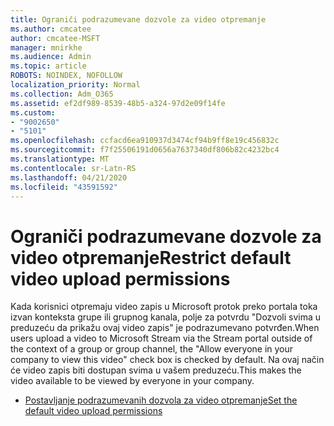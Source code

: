 ```yaml
---
title: Ograniči podrazumevane dozvole za video otpremanje
ms.author: cmcatee
author: cmcatee-MSFT
manager: mnirkhe
ms.audience: Admin
ms.topic: article
ROBOTS: NOINDEX, NOFOLLOW
localization_priority: Normal
ms.collection: Adm_O365
ms.assetid: ef2df989-8539-48b5-a324-97d2e09f14fe
ms.custom:
- "9002650"
- "5101"
ms.openlocfilehash: ccfacd6ea910937d3474cf94b9ff8e19c456832c
ms.sourcegitcommit: f7f25506191d0656a7637340df806b82c4232bc4
ms.translationtype: MT
ms.contentlocale: sr-Latn-RS
ms.lasthandoff: 04/21/2020
ms.locfileid: "43591592"
---
```

# <a name="restrict-default-video-upload-permissions"></a><span data-ttu-id="89788-102">Ograniči podrazumevane dozvole za video otpremanje</span><span class="sxs-lookup"><span data-stu-id="89788-102">Restrict default video upload permissions</span></span>

<span data-ttu-id="89788-103">Kada korisnici otpremaju video zapis u Microsoft protok preko portala toka izvan konteksta grupe ili grupnog kanala, polje za potvrdu "Dozvoli svima u preduzeću da prikažu ovaj video zapis" je podrazumevano potvrđen.</span><span class="sxs-lookup"><span data-stu-id="89788-103">When users upload a video to Microsoft Stream via the Stream portal outside of the context of a group or group channel, the "Allow everyone in your company to view this video" check box is checked by default.</span></span> <span data-ttu-id="89788-104">Na ovaj način će video zapis biti dostupan svima u vašem preduzeću.</span><span class="sxs-lookup"><span data-stu-id="89788-104">This makes the video available to be viewed by everyone in your company.</span></span>

- [<span data-ttu-id="89788-105">Postavljanje podrazumevanih dozvola za video otpremanje</span><span class="sxs-lookup"><span data-stu-id="89788-105">Set the default video upload permissions</span></span>](https://docs.microsoft.com/stream/default-video-permissions)
